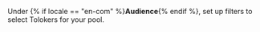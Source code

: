 Under {% if locale == "en-com" %}**Audience**{% endif %}, set up filters to select Tolokers for your pool.